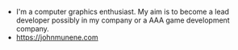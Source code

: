 
 - I'm a computer graphics enthusiast. My aim is to become a lead developer possibly in my company or a AAA game development company.
- https://johnmunene.com

 
 
 
 
 
 
 
 
 



  
